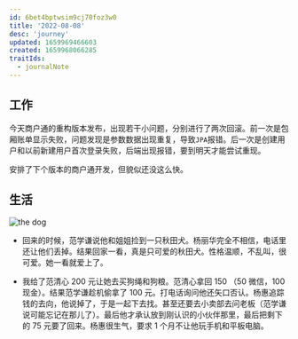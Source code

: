 ```yaml
---
id: 6bet4bptwsim9cj70foz3w0
title: '2022-08-08'
desc: 'journey'
updated: 1659969466603
created: 1659968066285
traitIds:
  - journalNote
---
```


## 工作

今天商户通的重构版本发布，出现若干小问题，分别进行了两次回滚。前一次是包厢账单显示失败，问题发现是参数数据出现重复，导致`JPA`报错。后一次是创建用户和以前新建用户首次登录失败，后端出现报错，要到明天才能尝试重现。

安排了下个版本的商户通开发，但貌似还没这么快。

## 生活

![the dog](2022-08-08-22-33-30.png)

- 回来的时候，范学谦说他和姐姐捡到一只秋田犬。杨丽华完全不相信，电话里还让他们丢掉。结果回家一看，真是只可爱的秋田犬。性格温顺，不乱叫，很可爱。她一看就爱上了。

- 我给了范清心 200 元让她去买狗绳和狗粮。范清心拿回 150 （50 微信，100 现金）。结果范学谦趁机偷拿了 100 元。打电话询问他还矢口否认。杨惠追踪钱的去向，他说掉了，于是一起下去找。甚至还要去小卖部去问老板（范学谦说可能忘记在那儿了）。最后他才承认放到刚认识的小伙伴那里，最后把剩下的 75 元要了回来。杨惠很生气，要求 1 个月不让他玩手机和平板电脑。
